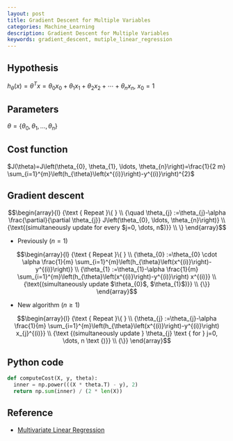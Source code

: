 ```yaml
---
layout: post
title: Gradient Descent for Multiple Variables
categories: Machine_Learning
description: Gradient Descent for Multiple Variables
keywords: gradient_descent, mutiple_linear_regression
---
```



## Hypothesis

$h_{\theta}(x)=\theta^{T} x=\theta_{0} x_{0}+\theta_{1} x_{1}+\theta_{2} x_{2}+\cdots+\theta_{n} x_{n}$, $x_{0}=1$

## Parameters

$\theta=\{\theta_{0}, \theta_{1}, \ldots, \theta_{n}\}$

## Cost function
$J(\theta)=J\left(\theta_{0}, \theta_{1}, \ldots, \theta_{n}\right)=\frac{1}{2 m} \sum_{i=1}^{m}\left(h_{\theta}\left(x^{(i)}\right)-y^{(i)}\right)^{2}$

## Gradient descent

$$\begin{array}{l}
{\text { Repeat }\{ } \\ 
{\quad \theta_{j} :=\theta_{j}-\alpha \frac{\partial}{\partial \theta_{j}} J\left(\theta_{0}, \ldots, \theta_{n}\right)} \\ 
{\text{(simultaneously update for every $j=0, \dots, n$)}} \\
\} 
\end{array}$$


* Previously ($n=1$)

$$\begin{array}{l}
{\text { Repeat }\{ } \\ 
{\theta_{0} :=\theta_{0} \cdot \alpha \frac{1}{m} \sum_{i=1}^{m}\left(h_{\theta}\left(x^{(i)}\right)-y^{(i)}\right)} \\ 
{\theta_{1} :=\theta_{1}-\alpha \frac{1}{m} \sum_{i=1}^{m}\left(h_{\theta}\left(x^{(i)}\right)-y^{(i)}\right) x^{(i)}} \\ 
{\text{(simultaneously update $\theta_{0}$, $\theta_{1}$)}} \\
{\}}
\end{array}$$

* New algorithm ($n \geq 1$)

$$\begin{array}{l}
{\text { Repeat }\{ } \\ 
{\theta_{j} :=\theta_{j}-\alpha \frac{1}{m} \sum_{i=1}^{m}\left(h_{\theta}\left(x^{(i)}\right)-y^{(i)}\right) x_{j}^{(i)}} \\ 
{\text {(simultaneously update } \theta_{j} \text { for } j=0, \dots, n \text {)}} \\ 
{\}}
\end{array}$$

## Python code

```python
def computeCost(X, y, theta):
  inner = np.power(((X * theta.T) - y), 2) 
  return np.sum(inner) / (2 * len(X))
```

## Reference
* [Multivariate Linear Regression][1]

[1]: https://medium.com/@qempsil0914/machine-learning-notes-week2-multivariate-linear-regression-mse-gradient-descent-normal-e15785f771bd